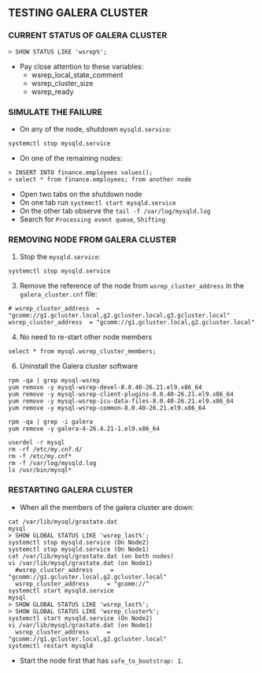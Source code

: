 ## TESTING GALERA CLUSTER


### CURRENT STATUS OF GALERA CLUSTER
```
> SHOW STATUS LIKE 'wsrep%';
```
* Pay close attention to these variables:
  * wsrep_local_state_comment
  * wsrep_cluster_size
  * wsrep_ready
 
### SIMULATE THE FAILURE
* On any of the node, shutdown `mysqld.service`:
```
systemctl stop mysqld.service
```
* On one of the remaining nodes:
```
> INSERT INTO finance.employees values();
> select * from finance.employees; from another node
```
* Open two tabs on the shutdown node
* On one tab run `systemctl start mysqld.service`
* On the other tab observe the `tail -f /var/log/mysqld.log`
* Search for `Processing event queue`, `Shifting`



### REMOVING NODE FROM GALERA CLUSTER
1. Stop the `mysqld.service`:
```
systemctl stop mysqld.service
```
3. Remove the reference of the node from `wsrep_cluster_address` in the `galera_cluster.cnf` file:
```
# wsrep_cluster_address  = "gcomm://g1.gcluster.local,g2.gcluster.local,g3.gcluster.local"
wsrep_cluster_address  = "gcomm://g1.gcluster.local,g2.gcluster.local"
```
4. No need to re-start other node members
```
select * from mysql.wsrep_cluster_members;
```
6. Uninstall the Galera cluster software
```
rpm -qa | grep mysql-wsrep
yum remove -y mysql-wsrep-devel-8.0.40-26.21.el9.x86_64
yum remove -y mysql-wsrep-client-plugins-8.0.40-26.21.el9.x86_64
yum remove -y mysql-wsrep-icu-data-files-8.0.40-26.21.el9.x86_64
yum remove -y mysql-wsrep-common-8.0.40-26.21.el9.x86_64

rpm -qa | grep -i galera
yum remove -y galera-4-26.4.21-1.el9.x86_64

userdel -r mysql
rm -rf /etc/my.cnf.d/
rm -f /etc/my.cnf*
rm -f /var/log/mysqld.log
ls /usr/bin/mysql*
```
 

### RESTARTING GALERA CLUSTER
* When all the members of the galera cluster are down:
```
cat /var/lib/mysql/grastate.dat 
mysql
> SHOW GLOBAL STATUS LIKE 'wsrep_last%';
systemctl stop mysqld.service (On Node2)
systemctl stop mysqld.service (On Node1)
cat /var/lib/mysql/grastate.dat (on both nodes)
vi /var/lib/mysql/grastate.dat (on Node1)
  #wsrep_cluster_address     = "gcomm://g1.gcluster.local,g2.gcluster.local"
  wsrep_cluster_address     = "gcomm://"
systemctl start mysqld.service
mysql
> SHOW GLOBAL STATUS LIKE 'wsrep_last%';
> SHOW GLOBAL STATUS LIKE 'wsrep_cluster%';
systemctl start mysqld.service (On Node2)
vi /var/lib/mysql/grastate.dat (on Node1)
  wsrep_cluster_address     = "gcomm://g1.gcluster.local,g2.gcluster.local"
systemctl restart mysqld
```
* Start the node first that has `safe_to_bootstrap: 1`.
